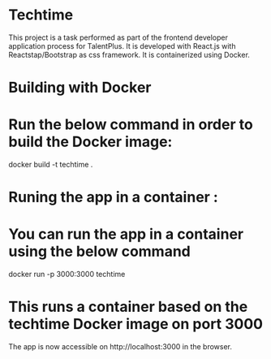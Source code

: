 # Techtime

This project is a task performed as part of the frontend developer application process for TalentPlus. It is developed with React.js with Reactstap/Bootstrap as css framework. It is containerized using Docker.

# Building with Docker

# Run the below command in order to build the Docker image:

docker build -t techtime .

# Runing the app in a container :  
# You can run the app in a container using the below command

docker run -p 3000:3000 techtime


# This runs a container based on the techtime Docker image on port 3000

The app is now accessible on http://localhost:3000 in the browser.



